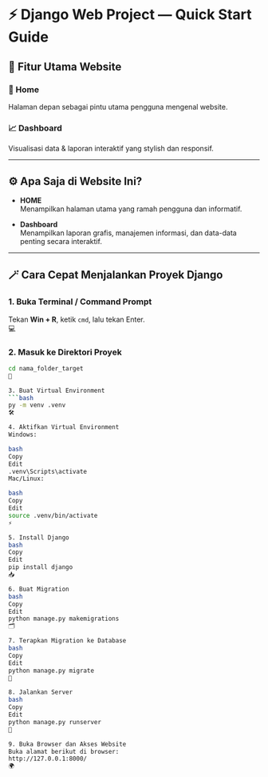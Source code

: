 # ⚡ Django Web Project — Quick Start Guide

## 🚀 Fitur Utama Website

### 🏡 Home  
Halaman depan sebagai pintu utama pengguna mengenal website.

### 📈 Dashboard  
Visualisasi data & laporan interaktif yang stylish dan responsif.

---

## ⚙️ Apa Saja di Website Ini?

- **HOME**  
  Menampilkan halaman utama yang ramah pengguna dan informatif.

- **Dashboard**  
  Menampilkan laporan grafis, manajemen informasi, dan data-data penting secara interaktif.

---

## 🪄 Cara Cepat Menjalankan Proyek Django

### 1. Buka Terminal / Command Prompt  
Tekan **Win + R**, ketik `cmd`, lalu tekan Enter.  
💻

### 2. Masuk ke Direktori Proyek  
```bash
cd nama_folder_target
📂

3. Buat Virtual Environment
```bash
py -m venv .venv
🛠️

4. Aktifkan Virtual Environment
Windows:

bash
Copy
Edit
.venv\Scripts\activate
Mac/Linux:

bash
Copy
Edit
source .venv/bin/activate
⚡

5. Install Django
bash
Copy
Edit
pip install django
📥

6. Buat Migration
bash
Copy
Edit
python manage.py makemigrations
🗂️

7. Terapkan Migration ke Database
bash
Copy
Edit
python manage.py migrate
🔄

8. Jalankan Server
bash
Copy
Edit
python manage.py runserver
🚀

9. Buka Browser dan Akses Website
Buka alamat berikut di browser:
http://127.0.0.1:8000/
🌍